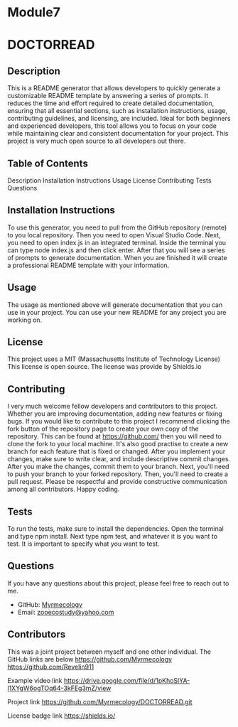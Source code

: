 # Module7
# DOCTORREAD

## Description 
This is a README generator that allows developers to quickly generate a customizable README template by answering a series of prompts. It reduces the time and effort required to create detailed documentation, ensuring that all essential sections, such as installation instructions, usage, contributing guidelines, and licensing, are included. Ideal for both beginners and experienced developers, this tool allows you to focus on your code while maintaining clear and consistent documentation for your project. This project is very much open source to all developers out there. 

## Table of Contents
Description
Installation Instructions
Usage
License
Contributing
Tests
Questions

## Installation Instructions
To use this generator, you need to pull from the GitHub repository (remote) to you local repository. Then you need to open Visual Studio Code. Next, you need to open index.js in an integrated terminal. Inside the terminal you can type node index.js and then click enter. After that you will see a series of prompts to generate documentation. When you are finished it will create a professional README template with your information. 

## Usage
The usage as mentioned above will generate documentation that you can use in your project. You can use your new README for any project you are working on.

## License
This project uses a MIT (Massachusetts Institute of Technology License) This license is open source. The license was provide by Shields.io

## Contributing
I very much welcome fellow developers and contributors to this project. Whether you are improving documentation, adding new features or fixing bugs. If you would like to contribute to this project I recommend clicking the fork button of the repository page to create your own copy of the repository. This can be found at https://github.com/ then you will need to clone the fork to your local machine. It's also good practise to create a new branch for each feature that is fixed or changed. After you implement your changes, make sure to write clear, and include descriptive commit changes. After you make the changes, commit them to your branch. Next, you'll need to push your branch to your forked repository. Then, you'll need to create a pull request. Please be respectful and provide constructive communication among all contributors. Happy coding. 

## Tests
To run the tests, make sure to install the dependencies. Open the terminal and type npm install. Next type npm test, and whatever it is you want to test. It is important to specify what you want to test. 

## Questions
If you have any questions about this project, please feel free to reach out to me. 

- GitHub: [Myrmecology](https://github.com/Myrmecology)
- Email: [zooecostudy@yahoo.com](mailto:zooecostudy@yahoo.com)

## Contributors 
This was a joint project between myself and one other individual. The GitHub links are below
https://github.com/Myrmecology
https://github.com/Revelin911

Example video link https://drive.google.com/file/d/1pKhoSlYA-l1XYgW6ogTOq64-3kFEg3mZ/view

Project link https://github.com/Myrmecology/DOCTORREAD.git

License badge link https://shields.io/

 
